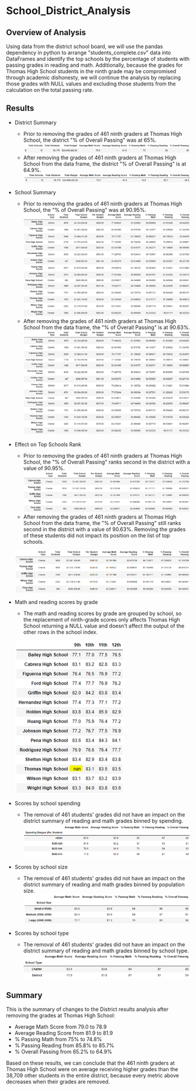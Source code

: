 # School_District_Analysis
## Overview of Analysis
Using data from the district school board, we will use the pandas dependency in python to arrange "students_complete.csv" data into DataFrames and identify the top schools by the percentage of students with passing grades in reading and math. Additionally, because the grades for Thomas High School students in the ninth grade may be compromised through academic dishonesty, we will continue the analysis by replacing those grades with NULL values and excluding those students from the calculation on the total passing rate.

## Results
- District Summary
    - Prior to removing the grades of 461 ninth graders at Thomas High School, the district "% of Overall Passing" was at 65%.
    ![district_summary_all](https://github.com/rptseng/School_District_Analysis/blob/main/Resources/district_summary_all.PNG)
    - After removing the grades of 461 ninth graders at Thomas High School from the data frame, the district "% of Overall Passing" is at 64.9%.
    ![district_summary_ex_ths](https://github.com/rptseng/School_District_Analysis/blob/main/Resources/district_summary_ex_ths.PNG)
- School Summary
    - Prior to removing the grades of 461 ninth graders at Thomas High School, the "% of Overall Passing" was at 90.95%.
    ![school_summary_all](https://github.com/rptseng/School_District_Analysis/blob/main/Resources/school_summary_all.PNG)
    - After removing the grades of 461 ninth graders at Thomas High School from the data frame, the "% of Overall Passing" is at 90.63%.
    ![school_summary_ex_ths](https://github.com/rptseng/School_District_Analysis/blob/main/Resources/school_summary_ex_ths.PNG)
- Effect on Top Schools Rank
    - Prior to removing the grades of 461 ninth graders at Thomas High School, the "% of Overall Passing" ranks second in the district with a value of 90.95%.
    ![school_sort_all](https://github.com/rptseng/School_District_Analysis/blob/main/Resources/school_sort_all.PNG)
    - After removing the grades of 461 ninth graders at Thomas High School from the data frame, the "% of Overall Passing" still ranks second in the district with a value of 90.63%. Removing the grades of these students did not impact its position on the list of top schools.

    ![school_sort_ex_ths](https://github.com/rptseng/School_District_Analysis/blob/main/Resources/school_sort_ex_ths.PNG)

- Math and reading scores by grade
    - The math and reading scores by grade are grouped by school, so the replacement of ninth-grade scores only affects Thomas High School returning a NULL value and doesn't affect the output of the other rows in the school index.
    
    ![scores_by_grade_ex_ths](https://github.com/rptseng/School_District_Analysis/blob/main/Resources/scores_by_grade_ex_ths.PNG)

- Scores by school spending
    - The removal of 461 students' grades did not have an impact on the district summary of reading and math grades binned by spending.
    ![scores_by_spending](https://github.com/rptseng/School_District_Analysis/blob/main/Resources/scores_by_spending.PNG)

- Scores by school size
    - The removal of 461 students' grades did not have an impact on the district summary of reading and math grades binned by population size.
    ![scores_by_size](https://github.com/rptseng/School_District_Analysis/blob/main/Resources/scores_by_size.PNG)

- Scores by school type
    - The removal of 461 students' grades did not have an impact on the district summary of reading and math grades binned by school type.
    ![scores_by_type](https://github.com/rptseng/School_District_Analysis/blob/main/Resources/scores_by_type.PNG)


## Summary
This is the summary of changes to the District results analysis after removing the grades at Thomas High School:
- Average Math Score from 79.0 to 78.9
- Average Reading Score from 81.9 to 81.9
- % Passing Math from 75% to 74.8%
- % Passing Reading from 85.8% to 85.7%
- % Overall Passing from 65.2% to 64.9%

Based on these results, we can conclude that the 461 ninth graders at Thomas High School were on average receiving higher grades than the 38,709 other students in the entire district, because every metric above decreases when their grades are removed.